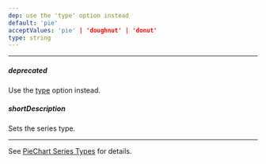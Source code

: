```yaml
---
dep: use the 'type' option instead
default: 'pie'
acceptValues: 'pie' | 'doughnut' | 'donut'
type: string
---
```

---
##### deprecated
Use the [type](/api-reference/20%20Data%20Visualization%20Widgets/15%20dxPieChart/1%20Configuration/type.md '/Documentation/ApiReference/Data_Visualization_Widgets/dxPieChart/Configuration/#type') option instead.

##### shortDescription
Sets the series type.

---
See <a href="/Documentation/16_1/Guide/Data_Visualization/Charts/PieChart_Series_Types">PieChart Series Types</a> for details.